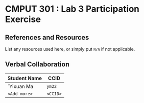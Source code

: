 # CMPUT 301 : Lab 3 Participation Exercise

## References and Resources

List any resources used here, or simply put `N/A` if not applicable.

## Verbal Collaboration

| Student Name | CCID      |
| ------------ | --------- |
| `Yixuan Ma    | `ym22` |
| `<Add more>` | `<CCID>`  |
